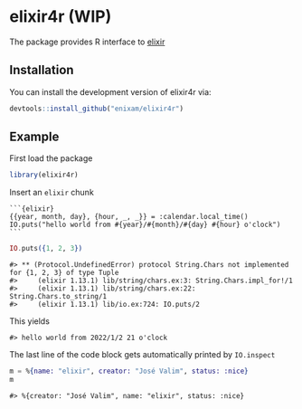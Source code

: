 
<!-- README.md is generated from README.Rmd. Please edit that file -->

# elixir4r (WIP)

The package provides R interface to [elixir](https://elixir-lang.org/)

## Installation

You can install the development version of elixir4r via:

``` r
devtools::install_github("enixam/elixir4r")
```

## Example

First load the package

``` r
library(elixir4r)
```

Insert an `elixir` chunk

    ```{elixir}
    {{year, month, day}, {hour, _, _}} = :calendar.local_time()
    IO.puts("hello world from #{year}/#{month}/#{day} #{hour} o'clock") 
    ```

``` elixir
IO.puts({1, 2, 3})
```

    #> ** (Protocol.UndefinedError) protocol String.Chars not implemented for {1, 2, 3} of type Tuple
    #>     (elixir 1.13.1) lib/string/chars.ex:3: String.Chars.impl_for!/1
    #>     (elixir 1.13.1) lib/string/chars.ex:22: String.Chars.to_string/1
    #>     (elixir 1.13.1) lib/io.ex:724: IO.puts/2

This yields

    #> hello world from 2022/1/2 21 o'clock

The last line of the code block gets automatically printed by
`IO.inspect`

``` elixir
m = %{name: "elixir", creator: "José Valim", status: :nice}
m
```

    #> %{creator: "José Valim", name: "elixir", status: :nice}
